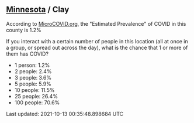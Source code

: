 
## [Minnesota](/united-states/minnesota) / Clay

According to [MicroCOVID.org](http://microcovid.org),
the "Estimated Prevalence" of COVID in this county is 1.2%

If you interact with a certain number of people in this location
(all at once in a group, or spread out across the day), what is the chance that
1 or more of them has COVID?

- 1 person: 1.2%
- 2 people: 2.4%
- 3 people: 3.6%
- 5 people: 5.9%
- 10 people: 11.5%
- 25 people: 26.4%
- 100 people: 70.6%

Last updated: 2021-10-13 00:35:48.898684 UTC
